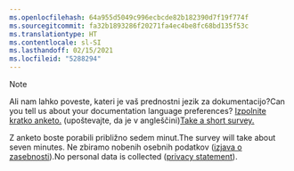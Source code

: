 ```yaml
---
ms.openlocfilehash: 64a955d5049c996ecbcde82b182390d7f19f774f
ms.sourcegitcommit: fa32b1893286f20271fa4ec4be8fc68bd135f53c
ms.translationtype: HT
ms.contentlocale: sl-SI
ms.lasthandoff: 02/15/2021
ms.locfileid: "5288294"
---
```

> [!NOTE]
><span data-ttu-id="726e8-101">Ali nam lahko poveste, kateri je vaš prednostni jezik za dokumentacijo?</span><span class="sxs-lookup"><span data-stu-id="726e8-101">Can you tell us about your documentation language preferences?</span></span> <span data-ttu-id="726e8-102">[Izpolnite kratko anketo.](https://aka.ms/BAG_Docs_Language_Survey) (upoštevajte, da je v angleščini)</span><span class="sxs-lookup"><span data-stu-id="726e8-102">[Take a short survey.](https://aka.ms/BAG_Docs_Language_Survey)</span></span>
>
><span data-ttu-id="726e8-103">Z anketo boste porabili približno sedem minut.</span><span class="sxs-lookup"><span data-stu-id="726e8-103">The survey will take about seven minutes.</span></span> <span data-ttu-id="726e8-104">Ne zbiramo nobenih osebnih podatkov ([izjava o zasebnosti](https://go.microsoft.com/fwlink/?LinkId=521839)).</span><span class="sxs-lookup"><span data-stu-id="726e8-104">No personal data is collected ([privacy statement](https://go.microsoft.com/fwlink/?LinkId=521839)).</span></span>
